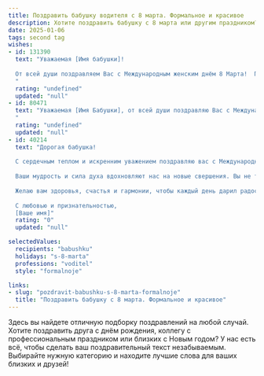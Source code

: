 ```yaml
---
title: Поздравить бабушку водителя с 8 марта. Формальное и красивое
description: Хотите поздравить бабушку с 8 марта или другим праздником? Наш ИИ создаст незабываемое поздравление, а вы обязательно выделитесь среди других.  
date: 2025-01-06
tags: second tag
wishes:
- id: 131390
  text: "Уважаемая [Имя бабушки]!
  
  От всей души поздравляем Вас с Международным женским днём 8 Марта!  Пусть этот весенний праздник наполнит Вашу жизнь радостью, теплом и уютом.  Желаем Вам крепкого здоровья, бодрости духа и благополучия.  Ваш профессионализм и опыт водителя заслуживают глубокого уважения.  Пусть все дороги будут для Вас гладкими и успешными!  С праздником!
  "
  rating: "undefined"
  updated: "null"
- id: 80471
  text: "Уважаемая [Имя Бабушки], от всей души поздравляю Вас с Международным женским днём 8 Марта! Желаю Вам крепкого здоровья, весеннего настроения, радости и благополучия. Пусть Ваша жизнь будет наполнена заботой близких и приятными моментами. Спасибо Вам за Ваш труд и преданность профессии водителя.
  "
  rating: "undefined"
  updated: "null"
- id: 40214
  text: "Дорогая бабушка!
  
  С сердечным теплом и искренним уважением поздравляю вас с Международным женским днем 8 марта! В этот особенный день хочу выразить вашу исключительную значимость в нашей жизни. Вы — наш надежный путеводитель, который всегда указывает верный путь и поддерживает в любых обстоятельствах.
  
  Ваши мудрость и сила духа вдохновляют нас на новые свершения. Вы не только мастер своего дела, но и источник любви и тепла в нашей семье. Спасибо за все ваши заботы и поддержку!
  
  Желаю вам здоровья, счастья и гармонии, чтобы каждый день дарил радость и вдохновение. Пусть ваша жизнь будет полна ярких моментов и приятных сюрпризов.
  
  С любовью и признательностью,
  [Ваше имя]"
  rating: "0"
  updated: "null"

selectedValues:
  recipients: "babushku"
  holidays: "s-8-marta"
  professions: "voditel"
  style: "formalnoje"

links:
- slug: "pozdravit-babushku-s-8-marta-formalnoje"
  title: "Поздравить бабушку с 8 марта. Формальное и красивое"
---
```


Здесь вы найдете отличную подборку поздравлений на любой случай. 
Хотите поздравить друга с днём рождения, коллегу с профессиональным праздником или близких с Новым годом? У нас есть всё, чтобы сделать ваш поздравительный текст незабываемым. Выбирайте нужную категорию и находите лучшие слова для ваших близких и друзей!
